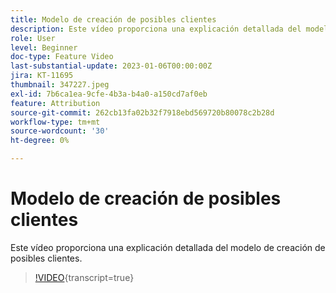 ```yaml
---
title: Modelo de creación de posibles clientes
description: Este vídeo proporciona una explicación detallada del modelo de creación de posibles clientes.
role: User
level: Beginner
doc-type: Feature Video
last-substantial-update: 2023-01-06T00:00:00Z
jira: KT-11695
thumbnail: 347227.jpeg
exl-id: 7b6ca1ea-9cfe-4b3a-b4a0-a150cd7af0eb
feature: Attribution
source-git-commit: 262cb13fa02b32f7918ebd569720b80078c2b28d
workflow-type: tm+mt
source-wordcount: '30'
ht-degree: 0%

---
```


# Modelo de creación de posibles clientes

Este vídeo proporciona una explicación detallada del modelo de creación de posibles clientes.

>[!VIDEO](https://video.tv.adobe.com/v/3421366/?learn=on&captions=spa){transcript=true}
